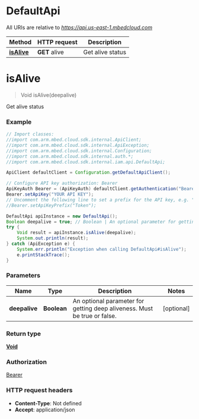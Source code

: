 # DefaultApi

All URIs are relative to *https://api.us-east-1.mbedcloud.com*

Method | HTTP request | Description
------------- | ------------- | -------------
[**isAlive**](DefaultApi.md#isAlive) | **GET** alive | Get alive status


<a name="isAlive"></a>
# **isAlive**
> Void isAlive(deepalive)

Get alive status



### Example
```java
// Import classes:
//import com.arm.mbed.cloud.sdk.internal.ApiClient;
//import com.arm.mbed.cloud.sdk.internal.ApiException;
//import com.arm.mbed.cloud.sdk.internal.Configuration;
//import com.arm.mbed.cloud.sdk.internal.auth.*;
//import com.arm.mbed.cloud.sdk.internal.iam.api.DefaultApi;

ApiClient defaultClient = Configuration.getDefaultApiClient();

// Configure API key authorization: Bearer
ApiKeyAuth Bearer = (ApiKeyAuth) defaultClient.getAuthentication("Bearer");
Bearer.setApiKey("YOUR API KEY");
// Uncomment the following line to set a prefix for the API key, e.g. "Token" (defaults to null)
//Bearer.setApiKeyPrefix("Token");

DefaultApi apiInstance = new DefaultApi();
Boolean deepalive = true; // Boolean | An optional parameter for getting deep aliveness. Must be true or false.
try {
    Void result = apiInstance.isAlive(deepalive);
    System.out.println(result);
} catch (ApiException e) {
    System.err.println("Exception when calling DefaultApi#isAlive");
    e.printStackTrace();
}
```

### Parameters

Name | Type | Description  | Notes
------------- | ------------- | ------------- | -------------
 **deepalive** | **Boolean**| An optional parameter for getting deep aliveness. Must be true or false. | [optional]

### Return type

[**Void**](.md)

### Authorization

[Bearer](../README.md#Bearer)

### HTTP request headers

 - **Content-Type**: Not defined
 - **Accept**: application/json

